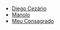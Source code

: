 - [Diego Cezário](https://github.com/dcezario/)
- [Manolo](https://github.com/MReis89)
- [Meu Consagrado](https://github.com/mathcale)
